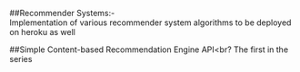 ##Recommender Systems:-<br>
Implementation of various recommender system algorithms to be deployed on heroku as well

##Simple Content-based Recommendation Engine API<br?
The first in the series
